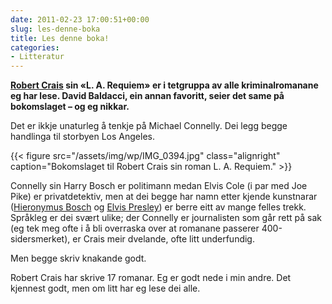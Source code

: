 ```yaml
---
date: 2011-02-23 17:00:51+00:00
slug: les-denne-boka
title: Les denne boka!
categories:
- Litteratur
---
```


**[Robert Crais](http://en.wikipedia.org/wiki/Robert_Crais) sin «L. A. Requiem» er i tetgruppa av alle kriminalromanane eg har lese. David Baldacci, ein annan favoritt, seier det same på bokomslaget – og eg nikkar.**

<!--more-->

Det er ikkje unaturleg å tenkje på Michael Connelly. Dei legg begge handlinga til storbyen Los Angeles. 

{{< figure src="/assets/img/wp/IMG_0394.jpg" class="alignright" caption="Bokomslaget til Robert Crais sin roman L. A. Requiem." >}}

Connelly sin Harry Bosch er politimann medan Elvis Cole (i par med Joe Pike) er privatdetektiv, men at dei begge har namn etter kjende kunstnarar ([Hieronymus Bosch](http://en.wikipedia.org/wiki/Hieronymus_Bosch) og [Elvis Presley](http://nn.wikipedia.org/wiki/Elvis_Presley)) er berre eitt av mange felles trekk. Språkleg er dei svært ulike; der Connelly er journalisten som går rett på sak (eg tek meg ofte i å bli overraska over at romanane passerer 400-sidersmerket), er Crais meir dvelande, ofte litt underfundig.

Men begge skriv knakande godt.


Robert Crais har skrive 17 romanar. Eg er godt nede i min andre. Det kjennest godt, men om litt har eg lese dei alle.
